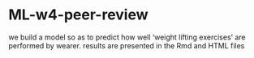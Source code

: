 # ML-w4-peer-review
 we build a model so as to predict how well ‘weight lifting exercises’ are performed by wearer.
 results are presented in the Rmd and HTML files

